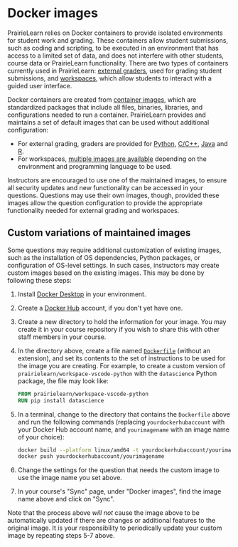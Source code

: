 # Docker images

PrairieLearn relies on Docker containers to provide isolated environments for student work and grading. These containers allow student submissions, such as coding and scripting, to be executed in an environment that has access to a limited set of data, and does not interfere with other students, course data or PrairieLearn functionality. There are two types of containers currently used in PrairieLearn: [external graders](./externalGrading.md), used for grading student submissions, and [workspaces](./workspaces/index.md), which allow students to interact with a guided user interface.

Docker containers are created from [container images](https://docs.docker.com/get-started/docker-concepts/the-basics/what-is-an-image/), which are standardized packages that include all files, binaries, libraries, and configurations needed to run a container. PrairieLearn provides and maintains a set of default images that can be used without additional configuration:

- For external grading, graders are provided for [Python](./python-grader/index.md), [C/C++](./c-grader/index.md), [Java](./java-grader/) and [R](https://github.com/PrairieLearn/PrairieLearn/blob/master/graders/r/README.md).
- For workspaces, [multiple images are available](./workspaces/index.md#maintained-workspace-images) depending on the environment and programming language to be used.

Instructors are encouraged to use one of the maintained images, to ensure all security updates and new functionality can be accessed in your questions. Questions may use their own images, though, provided these images allow the question configuration to provide the appropriate functionality needed for external grading and workspaces.

## Custom variations of maintained images

Some questions may require additional customization of existing images, such as the installation of OS dependencies, Python packages, or configuration of OS-level settings. In such cases, instructors may create custom images based on the existing images. This may be done by following these steps:

1. Install [Docker Desktop](https://docs.docker.com/desktop/) in your environment.
2. Create a [Docker Hub](https://hub.docker.com/) account, if you don't yet have one.
3. Create a new directory to hold the information for your image. You may create it in your course repository if you wish to share this with other staff members in your course.
4. In the directory above, create a file named [`Dockerfile`](https://docs.docker.com/reference/dockerfile/) (without an extension), and set its contents to the set of instructions to be used for the image you are creating. For example, to create a custom version of `prairielearn/workspace-vscode-python` with the `datascience` Python package, the file may look like:

   ```dockerfile
   FROM prairielearn/workspace-vscode-python
   RUN pip install datascience
   ```

5. In a terminal, change to the directory that contains the `Dockerfile` above and run the following commands (replacing `yourdockerhubaccount` with your Docker Hub account name, and `yourimagename` with an image name of your choice):

   ```bash
   docker build --platform linux/amd64 -t yourdockerhubaccount/yourimagename .
   docker push yourdockerhubaccount/yourimagename
   ```

6. Change the settings for the question that needs the custom image to use the image name you set above.
7. In your course's "Sync" page, under "Docker images", find the image name above and click on "Sync".

Note that the process above _will not_ cause the image above to be automatically updated if there are changes or additional features to the original image. It is your responsibility to periodically update your custom image by repeating steps 5-7 above.
